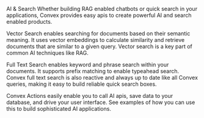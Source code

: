 AI & Search
Whether building RAG enabled chatbots or quick search in your applications, Convex provides easy apis to create powerful AI and search enabled products.

Vector Search enables searching for documents based on their semantic meaning. It uses vector embeddings to calculate similarity and retrieve documents that are similar to a given query. Vector search is a key part of common AI techniques like RAG.

Full Text Search enables keyword and phrase search within your documents. It supports prefix matching to enable typeahead search. Convex full text search is also reactive and always up to date like all Convex queries, making it easy to build reliable quick search boxes.

Convex Actions easily enable you to call AI apis, save data to your database, and drive your user interface. See examples of how you can use this to build sophisticated AI applications.